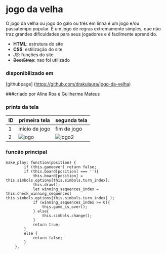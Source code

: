# jogo da velha 
O jogo da velha ou jogo do galo ou três em linha é um jogo e/ou passatempo popular.
É um jogo de regras extremamente simples,
que não traz grandes dificuldades para seus jogadores e é facilmente aprendido.

 - **HTML**: estrutura do site
- __CSS__: estilização do site  
- *_JS_*: funções do site 
- ~~BootStrap~~: nao foi utilizado

### disponibilizado em 
[githubpage] (https://github.com/drakulaura/jogo-da-velha)

###criado por Aline Roa e Guilherme Mateus

### prints da tela

| ID | primeira tela | segunda tela |
|----|---------------|----------------|
| 1  | início de jogo | fim de jogo |
| 2  | ![jogo](https://user-images.githubusercontent.com/99741182/162993996-6c48fb48-2d11-4b6e-bcfd-6b309b059d90.png)|![jogo2](https://user-images.githubusercontent.com/99741182/162994056-52a55b92-61a6-4b96-9008-b487e7989b84.png)   |


### funcão principal 
```
make_play: function(position) {
        if (this.gameover) return false;
        if (this.board[position] === ''){
            this.board[position] = this.simbols.options[this.simbols.turn_index];
            this.draw();
            let winning_sequences_index = this.check_winning_sequences( this.simbols.options[this.simbols.turn_index] );
            if (winning_sequences_index >= 0){
                this.game_is_over();
            } else{
                this.simbols.change();
            }
            return true;
        }
        else {
            return false;
        }
    },

```
